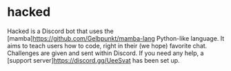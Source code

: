 # hacked

Hacked is a Discord bot that uses the [mamba]https://github.com/Gelbpunkt/mamba-lang Python-like language. It aims to teach users how to code, right in their (we hope) favorite chat. Challenges are given and sent within Discord. If you need any help, a [support server]https://discord.gg/UeeSvat has been set up.
